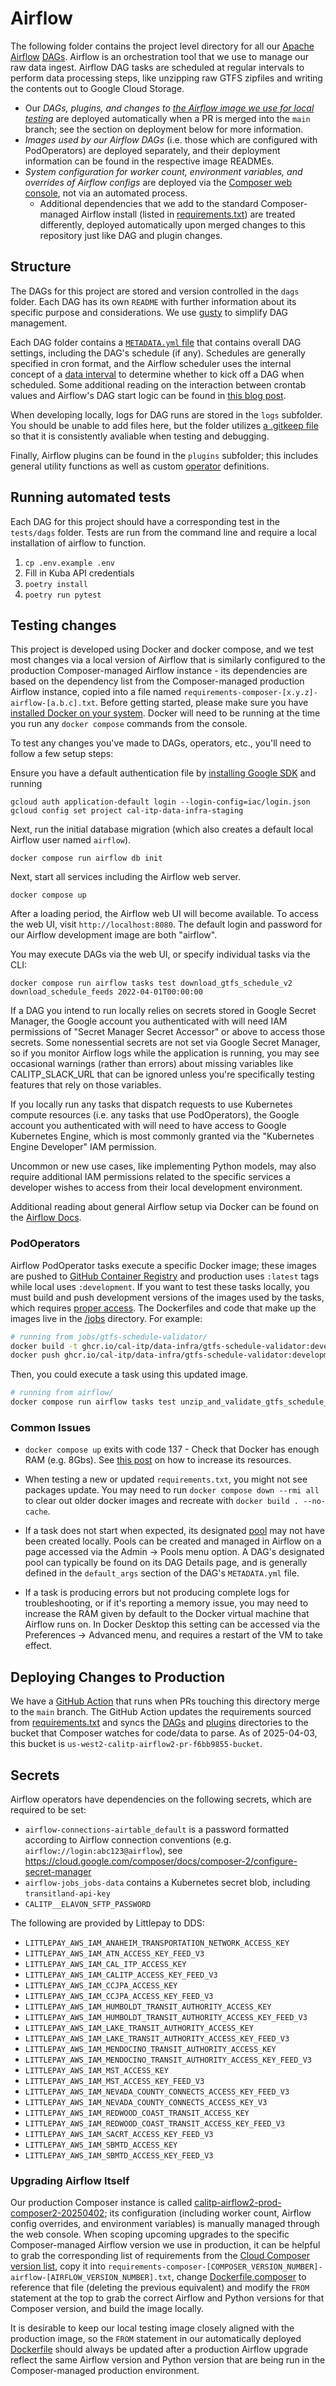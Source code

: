 # Airflow

The following folder contains the project level directory for all our [Apache Airflow](https://airflow.apache.org/) [DAGs](https://airflow.apache.org/docs/apache-airflow/stable/core-concepts/dags.html). Airflow is an orchestration tool that we use to manage our raw data ingest. Airflow DAG tasks are scheduled at regular intervals to perform data processing steps, like unzipping raw GTFS zipfiles and writing the contents out to Google Cloud Storage.

- Our *DAGs, plugins, and changes to [the Airflow image we use for local testing](./Dockerfile)* are deployed automatically when a PR is merged into the `main` branch; see the section on deployment below for more information.
- *Images used by our Airflow DAGs* (i.e. those which are configured with PodOperators) are deployed separately, and their deployment information can be found in the respective image READMEs.
- *System configuration for worker count, environment variables, and overrides of Airflow configs* are deployed via the [Composer web console](https://console.cloud.google.com/composer/environments?project=cal-itp-data-infra), not via an automated process.
  - Additional dependencies that we add to the standard Composer-managed Airflow install (listed in [requirements.txt](./requirements.txt)) are treated differently, deployed automatically upon merged changes to this repository just like DAG and plugin changes.


## Structure

The DAGs for this project are stored and version controlled in the `dags` folder. Each DAG has its own `README` with further information about its specific purpose and considerations. We use [gusty](https://github.com/pipeline-tools/gusty) to simplify DAG management.

Each DAG folder contains a [`METADATA.yml` file](https://github.com/pipeline-tools/gusty#metadata) that contains overall DAG settings, including the DAG's schedule (if any). Schedules are generally specified in cron format, and the Airflow scheduler uses the internal concept of a [data interval](https://airflow.apache.org/docs/apache-airflow/stable/core-concepts/dag-run.html#data-interval) to determine whether to kick off a DAG when scheduled. Some additional reading on the interaction between crontab values and Airflow's DAG start logic can be found in [this blog post](https://whigy.medium.com/why-my-scheduled-dag-does-not-run-9e2811b5030b).

When developing locally, logs for DAG runs are stored in the `logs` subfolder. You should be unable to add files here, but the folder utilizes [a .gitkeep file](https://stackoverflow.com/a/7229996) so that it is consistently avaliable when testing and debugging.

Finally, Airflow plugins can be found in the `plugins` subfolder; this includes general utility functions as well as custom [operator](https://airflow.apache.org/docs/apache-airflow/stable/core-concepts/operators.html) definitions.


## Running automated tests

Each DAG for this project should have a corresponding test in the `tests/dags` folder. Tests are run from the command line and require a local installation of airflow to function.

1. `cp .env.example .env`
2. Fill in Kuba API credentials
3. `poetry install`
4. `poetry run pytest`


## Testing changes

This project is developed using Docker and docker compose, and we test most changes via a local version of Airflow that is similarly configured to the production Composer-managed Airflow instance - its dependencies are based on the dependency list from the Composer-managed production Airflow instance, copied into a file named `requirements-composer-[x.y.z]-airflow-[a.b.c].txt`. Before getting started, please make sure you have [installed Docker on your system](https://docs.docker.com/get-docker/). Docker will need to be running at the time you run any `docker compose` commands from the console.

To test any changes you've made to DAGs, operators, etc., you'll need to follow a few setup steps:

Ensure you have a default authentication file by [installing Google SDK](https://cloud.google.com/sdk/docs/install) and running

```console
gcloud auth application-default login --login-config=iac/login.json
gcloud config set project cal-itp-data-infra-staging

```

Next, run the initial database migration (which also creates a default local Airflow user named `airflow`).

```shell
docker compose run airflow db init
```

Next, start all services including the Airflow web server.

```console
docker compose up
```

After a loading period, the Airflow web UI will become available. To access the web UI, visit `http://localhost:8080`.
The default login and password for our Airflow development image are both "airflow".

You may execute DAGs via the web UI, or specify individual tasks via the CLI:

```console
docker compose run airflow tasks test download_gtfs_schedule_v2 download_schedule_feeds 2022-04-01T00:00:00
```

If a DAG you intend to run locally relies on secrets stored in Google Secret Manager, the Google account you authenticated with will need IAM permissions of "Secret Manager Secret Accessor" or above to access those secrets. Some nonessential secrets are not set via Google Secret Manager, so if you monitor Airflow logs while the application is running, you may see occasional warnings (rather than errors) about missing variables like CALITP_SLACK_URL that can be ignored unless you're specifically testing features that rely on those variables.

If you locally run any tasks that dispatch requests to use Kubernetes compute resources (i.e. any tasks that use PodOperators), the Google account you authenticated with will need to have access to Google Kubernetes Engine, which is most commonly granted via the "Kubernetes Engine Developer" IAM permission.

Uncommon or new use cases, like implementing Python models, may also require additional IAM permissions related to the specific services a developer wishes to access from their local development environment.

Additional reading about general Airflow setup via Docker can be found on the [Airflow Docs](https://airflow.apache.org/docs/apache-airflow/stable/start/docker.html).


### PodOperators

Airflow PodOperator tasks execute a specific Docker image; these images are pushed to [GitHub Container Registry](https://ghcr.io/) and production uses `:latest` tags while local uses `:development`. If you want to test these tasks locally, you must build and push development versions of the images used by the tasks, which requires [proper access](https://docs.github.com/en/packages/working-with-a-github-packages-registry/working-with-the-container-registry). The Dockerfiles and code that make up the images live in the [/jobs](../jobs) directory. For example:

```bash
# running from jobs/gtfs-schedule-validator/
docker build -t ghcr.io/cal-itp/data-infra/gtfs-schedule-validator:development .
docker push ghcr.io/cal-itp/data-infra/gtfs-schedule-validator:development
```

Then, you could execute a task using this updated image.

```bash
# running from airflow/
docker compose run airflow tasks test unzip_and_validate_gtfs_schedule_hourly validate_gtfs_schedule 2023-06-07T16:00:00
```


### Common Issues

- `docker compose up` exits with code 137 - Check that Docker has enough RAM (e.g. 8Gbs). See [this post](https://stackoverflow.com/questions/44533319/how-to-assign-more-memory-to-docker-container) on how to increase its resources.

- When testing a new or updated `requirements.txt`, you might not see packages update. You may need to run `docker compose down --rmi all` to clear out older docker images and recreate with `docker build . --no-cache`.

- If a task does not start when expected, its designated [pool](https://airflow.apache.org/docs/apache-airflow/stable/administration-and-deployment/pools.html) may not have been created locally. Pools can be created and managed in Airflow on a page accessed via the Admin -> Pools menu option. A DAG's designated pool can typically be found on its DAG Details page, and is generally defined in the `default_args` section of the DAG's `METADATA.yml` file.

- If a task is producing errors but not producing complete logs for troubleshooting, or if it's reporting a memory issue, you may need to increase the RAM given by default to the Docker virtual machine that Airflow runs on. In Docker Desktop this setting can be accessed via the Preferences -> Advanced menu, and requires a restart of the VM to take effect.


## Deploying Changes to Production

We have a [GitHub Action](../.github/workflows/deploy-airflow.yml) that runs when PRs touching this directory merge to the `main` branch. The GitHub Action updates the requirements sourced from [requirements.txt](./requirements.txt) and syncs the [DAGs](./dags) and [plugins](./plugins) directories to the bucket that Composer watches for code/data to parse. As of 2025-04-03, this bucket is `us-west2-calitp-airflow2-pr-f6bb9855-bucket`.


## Secrets

Airflow operators have dependencies on the following secrets, which are required to be set:

- `airflow-connections-airtable_default` is a password formatted according to Airflow connection conventions (e.g. `airflow://login:abc123@airflow`), see <https://cloud.google.com/composer/docs/composer-2/configure-secret-manager>
- `airflow-jobs_jobs-data` contains a Kubernetes secret blob, including `transitland-api-key`
- `CALITP__ELAVON_SFTP_PASSWORD`

The following are provided by Littlepay to DDS:

- `LITTLEPAY_AWS_IAM_ANAHEIM_TRANSPORTATION_NETWORK_ACCESS_KEY`
- `LITTLEPAY_AWS_IAM_ATN_ACCESS_KEY_FEED_V3`
- `LITTLEPAY_AWS_IAM_CAL_ITP_ACCESS_KEY`
- `LITTLEPAY_AWS_IAM_CALITP_ACCESS_KEY_FEED_V3`
- `LITTLEPAY_AWS_IAM_CCJPA_ACCESS_KEY`
- `LITTLEPAY_AWS_IAM_CCJPA_ACCESS_KEY_FEED_V3`
- `LITTLEPAY_AWS_IAM_HUMBOLDT_TRANSIT_AUTHORITY_ACCESS_KEY`
- `LITTLEPAY_AWS_IAM_HUMBOLDT_TRANSIT_AUTHORITY_ACCESS_KEY_FEED_V3`
- `LITTLEPAY_AWS_IAM_LAKE_TRANSIT_AUTHORITY_ACCESS_KEY`
- `LITTLEPAY_AWS_IAM_LAKE_TRANSIT_AUTHORITY_ACCESS_KEY_FEED_V3`
- `LITTLEPAY_AWS_IAM_MENDOCINO_TRANSIT_AUTHORITY_ACCESS_KEY`
- `LITTLEPAY_AWS_IAM_MENDOCINO_TRANSIT_AUTHORITY_ACCESS_KEY_FEED_V3`
- `LITTLEPAY_AWS_IAM_MST_ACCESS_KEY`
- `LITTLEPAY_AWS_IAM_MST_ACCESS_KEY_FEED_V3`
- `LITTLEPAY_AWS_IAM_NEVADA_COUNTY_CONNECTS_ACCESS_KEY_FEED_V3`
- `LITTLEPAY_AWS_IAM_NEVADA_COUNTY_CONNECTS_ACCESS_KEY_V3`
- `LITTLEPAY_AWS_IAM_REDWOOD_COAST_TRANSIT_ACCESS_KEY`
- `LITTLEPAY_AWS_IAM_REDWOOD_COAST_TRANSIT_ACCESS_KEY_FEED_V3`
- `LITTLEPAY_AWS_IAM_SACRT_ACCESS_KEY_FEED_V3`
- `LITTLEPAY_AWS_IAM_SBMTD_ACCESS_KEY`
- `LITTLEPAY_AWS_IAM_SBMTD_ACCESS_KEY_FEED_V3`


### Upgrading Airflow Itself

Our production Composer instance is called [calitp-airflow2-prod-composer2-20250402](https://console.cloud.google.com/composer/environments/detail/us-west2/calitp-airflow2-prod-composer2-20250402/monitoring); its configuration (including worker count, Airflow config overrides, and environment variables) is manually managed through the web console. When scoping upcoming upgrades to the specific Composer-managed Airflow version we use in production, it can be helpful to grab the corresponding list of requirements from the [Cloud Composer version list](https://cloud.google.com/composer/docs/concepts/versioning/composer-versions), copy it into `requirements-composer-[COMPOSER_VERSION_NUMBER]-airflow-[AIRFLOW_VERSION_NUMBER].txt`, change [Dockerfile.composer](./Dockerfile.composer) to reference that file (deleting the previous equivalent) and modify the `FROM` statement at the top to grab the correct Airflow and Python versions for that Composer version, and build the image locally.

It is desirable to keep our local testing image closely aligned with the production image, so the `FROM` statement in our automatically deployed [Dockerfile](./Dockerfile) should always be updated after a production Airflow upgrade reflect the same Airflow version and Python version that are being run in the Composer-managed production environment.
